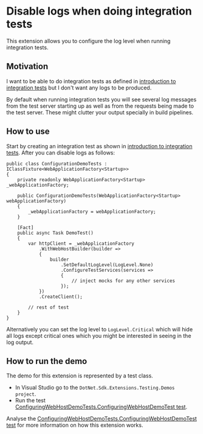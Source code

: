 ﻿# Disable logs when doing integration tests

This extension allows you to configure the log level when running integration tests.

## Motivation

I want to be able to do integration tests as defined in [introduction to integration tests](https://docs.microsoft.com/en-us/aspnet/core/test/integration-tests?#introduction-to-integration-tests) but I don't want any logs to be produced.

By default when running integration tests you will see several log messages from the test server starting up as well as from the requests being made to the test server. These might clutter your output specially in build pipelines.

## How to use

Start by creating an integration test as shown in [introduction to integration tests](https://docs.microsoft.com/en-us/aspnet/core/test/integration-tests?#introduction-to-integration-tests). After you can disable logs as follows:

```
public class ConfigurationDemoTests : IClassFixture<WebApplicationFactory<Startup>>
{
    private readonly WebApplicationFactory<Startup> _webApplicationFactory;

    public ConfigurationDemoTests(WebApplicationFactory<Startup> webApplicationFactory)
    {
        _webApplicationFactory = webApplicationFactory;
    }

    [Fact]
    public async Task DemoTest()
    {
        var httpClient = _webApplicationFactory
            .WithWebHostBuilder(builder =>
            {
                builder
                    .SetDefaultLogLevel(LogLevel.None)
                    .ConfigureTestServices(services =>
                    {
                        // inject mocks for any other services
                    });
            })
            .CreateClient();
        
        // rest of test
    }
}
```

Alternatively you can set the log level to `LogLevel.Critical` which will hide all logs except critical ones which you might be interested in seeing in the log output.

## How to run the demo

The demo for this extension is represented by a test class.

* In Visual Studio go to the `DotNet.Sdk.Extensions.Testing.Demos project`.
* Run the test [ConfiguringWebHostDemoTests.ConfiguringWebHostDemoTest test](/demos/extensions-testing-demos/DotNet.Sdk.Extensions.Testing.Demos/Configuration/ConfiguringWebHostDemoTests.cs).

Analyse the [ConfiguringWebHostDemoTests.ConfiguringWebHostDemoTest test](/demos/extensions-testing-demos/DotNet.Sdk.Extensions.Testing.Demos/Configuration/ConfiguringWebHostDemoTests.cs) for more information on how this extension works.

